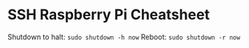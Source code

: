 # SSH Raspberry Pi Cheatsheet

Shutdown to halt: `sudo shutdown -h now`
Reboot: `sudo shutdown -r now`
